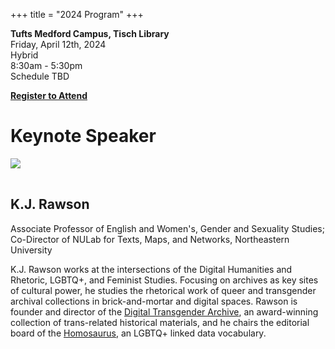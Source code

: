 +++
title = "2024 Program"
+++

**Tufts Medford Campus, Tisch Library**  
Friday, April 12th, 2024  
Hybrid   
8:30am - 5:30pm    
Schedule TBD

[**Register to Attend**](https://docs.google.com/forms/d/e/1FAIpQLSdHHkfdM8bIGgms2I5TzzDQIKHfxW4ZoKHM25kL_C7pulAQUg/viewform)


# Keynote Speaker

<img src="https://cssh.northeastern.edu/wp-content/uploads/2020/06/rawson-e1646660616976-1125x1500-c-default.jpg" style="max-width:40%; padding-bottom: 1rem;"/>

## K.J. Rawson

Associate Professor of English and Women's, Gender and Sexuality Studies; Co-Director of NULab for Texts, Maps, and Networks, Northeastern University

K.J. Rawson works at the intersections of the Digital Humanities and Rhetoric, LGBTQ+, and Feminist Studies. Focusing on archives as key sites of cultural power, he studies the rhetorical work of queer and transgender archival collections in brick-and-mortar and digital spaces. Rawson is founder and director of the [Digital Transgender Archive](https://www.digitaltransgenderarchive.net/), an award-winning collection of trans-related historical materials, and he chairs the editorial board of the [Homosaurus](https://homosaurus.org/), an LGBTQ+ linked data vocabulary.


